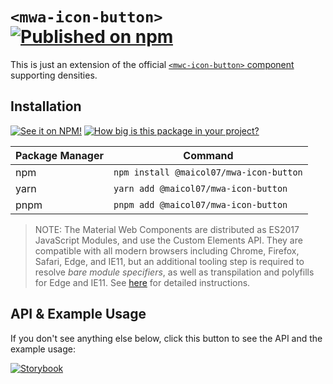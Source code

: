 # `<mwa-icon-button>` [![Published on npm](https://img.shields.io/npm/v/@maicol07/mwa-icon-button.svg)](https://www.npmjs.com/package/@maicol07/mwa-layout-grid)

This is just an extension of the official [`<mwc-icon-button>` component](https://github.com/material-components/material-web/tree/master/packages/icon-button) supporting densities.
## Installation
[![See it on NPM!](https://img.shields.io/npm/v/@maicol07/mwa-icon-button?style=for-the-badge)](https://www.npmjs.com/package/@maicol07/mwa-layout-grid)
[![How big is this package in your project?](https://img.shields.io/bundlephobia/minzip/@maicol07/mwa-icon-button?style=for-the-badge)](https://bundlephobia.com/result?p=@maicol07/mwa-layout-grid)

| Package Manager | Command                        |
|-----------------|--------------------------------|
| npm             | `npm install @maicol07/mwa-icon-button` |
| yarn            | `yarn add @maicol07/mwa-icon-button`    |
| pnpm            | `pnpm add @maicol07/mwa-icon-button`    |

> NOTE: The Material Web Components are distributed as ES2017 JavaScript Modules, and use the Custom Elements API. They are compatible with all modern browsers including Chrome, Firefox, Safari, Edge, and IE11, but an additional tooling step is required to resolve *bare module specifiers*, as well as transpilation and polyfills for Edge and IE11. See [here](https://github.com/material-components/material-components-web-components#quick-start) for detailed instructions.

## API & Example Usage
If you don't see anything else below, click this button to see the API and the example usage:

[![Storybook](https://shields.io/badge/-Play%20with%20this%20web%20component-2a0481?logo=storybook&style=for-the-badge)](https://main--625eadb22bf40d003a32215a.chromatic.com/?path=/docs/iconbutton)
